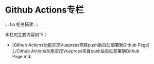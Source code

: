 # Github Actions专栏

::: tip
相关搭建
:::

本栏的主要内容如下：

- [Github Actions功能实现Vuepress项目push后自动部署到Github Page](./Github Actions功能实现Vuepress项目push后自动部署到Github Page.md)
